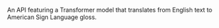 An API featuring a Transformer model that translates from English text to American Sign Language gloss.
